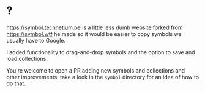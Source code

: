 # ‽

<https://symbol.technetium.be> is a little less dumb website 
forked from <https://symbol.wtf> he made 
so it would be easier to copy symbols we usually have to Google.

I added functionality to drag-and-drop symbols
and the option to save and load collections.

You're welcome to open a PR adding new symbols and collections and other improvements.
take a look in the `symbol` directory for an idea of how to do that.

